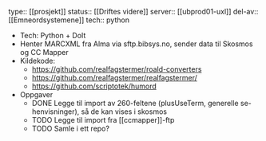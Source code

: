 type:: [[prosjekt]]
status:: [[Driftes videre]]
server:: [[ubprod01-uxl]]
del-av:: [[Emneordsystemene]] 
tech:: python

- Tech: Python + DoIt
- Henter MARCXML fra Alma via sftp.bibsys.no, sender data til Skosmos og CC Mapper
- Kildekode:
	- https://github.com/realfagstermer/roald-converters
	- https://github.com/realfagstermer/realfagstermer/
	- https://github.com/scriptotek/humord
- Oppgaver
	- DONE Legge til import av 260-feltene (plusUseTerm, generelle se-henvisninger), så de kan vises i skosmos
	- TODO Legge til import fra [[ccmapper]]-ftp
	- TODO Samle i ett repo?